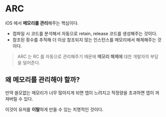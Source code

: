 # ARC
iOS 에서 <b>메모리를 관리</b>해주는 핵심이다.

- 컴파일 시 코드를 분석해서 자동으로 retain, release 코드를 생성해주는 것이다.
- 참조된 횟수를 추적해 더 이상 참조되지 않는 인스턴스를 메모리에서 해제해주는 것이다.

> ARC 는 RC 를 자동으로 관리해주기 때문에 <b>메모리 해제에</b> 대한 개발자의 부담을 덜어준다.

## 왜 메모리를 관리해야 할까?
만약 쓸모없는 메모리가 너무 많아지게 되면 앱이 느려지고 적정량을 초과하면 앱이 꺼져버릴 수 있다.

이것이 유저를 <b>이탈</b>하게 만들 수 있는 치명적인 것이다.